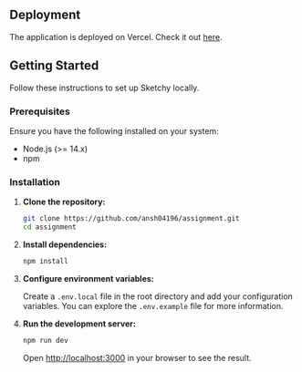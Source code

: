  
## Deployment

The application is deployed on Vercel. Check it out [here](https://assignment-eta-ten.vercel.app/).

## Getting Started

Follow these instructions to set up Sketchy locally.

### Prerequisites

Ensure you have the following installed on your system:

- Node.js (>= 14.x)
- npm

### Installation

1. **Clone the repository:**

   ```sh
   git clone https://github.com/ansh04196/assignment.git
   cd assignment
   ```

2. **Install dependencies:**

   ```sh
   npm install
   ```

3. **Configure environment variables:**

   Create a `.env.local` file in the root directory and add your configuration variables. You can explore the `.env.example` file for more information.


6. **Run the development server:**

   ```sh
   npm run dev
   ```

   Open [http://localhost:3000](http://localhost:3000) in your browser to see the result.
